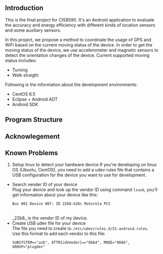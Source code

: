 Introduction
---------------------
This is the final project for CIS8590. It's an Android application to evaluate the accuracy and energy efficiency with different kinds of location sensors and some auxiliary sensors.

In this project, we propose a method to coordinate the usage of GPS and WiFi based on the current moving status of the device. In order to get the moving status of the device, we use accelerometer and magnetic sensors to detect the orientation changes of the device. Current supported moving status includes:<br />
 * Turning
 * Walk straight

Following is the information about the development environments:
 * CentOS 6.5
 * Eclipse  + Android ADT
 * Android SDK
 

Program Structure
--------------------

Acknowlegement
--------------------

Known Problems
------------
1. Setup linux to detect your hardware device
If you're developing on linux OS (Ubuntu, CentOS), you need to add a udev rules file that contains a USB configuration for the device you want to use for development.
 * Search vender ID of your device <br />
   Plug your device and look up the vendor ID using command ``lsusb``, you'll get information about your device like this: <br />
   ```
   Bus 001 Device 007: ID 22b8:428c Motorola PCS
   ``` 
   <br />
   _22b8_ is the vendor ID of my device.
 * Create USB udev file for your device <br />
   The file you need to create is: `/etc/udev/rules.d/51-android.rules`. <br />
   Use this format to add each vendor to this file: <br />
   ```
   SUBSYSTEM=="usb", ATTR{idVendor}=="0bb4", MODE="0666", GROUP="plugdev" 
   ```


